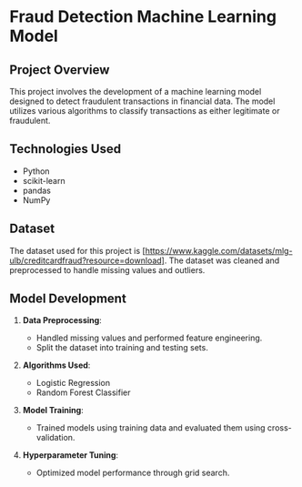 # Fraud Detection Machine Learning Model

## Project Overview
This project involves the development of a machine learning model designed to detect fraudulent transactions in financial data. The model utilizes various algorithms to classify transactions as either legitimate or fraudulent.

## Technologies Used
- Python
- scikit-learn
- pandas
- NumPy

## Dataset
The dataset used for this project is [https://www.kaggle.com/datasets/mlg-ulb/creditcardfraud?resource=download]. The dataset was cleaned and preprocessed to handle missing values and outliers.

## Model Development
1. **Data Preprocessing**:
   - Handled missing values and performed feature engineering.
   - Split the dataset into training and testing sets.

2. **Algorithms Used**:
   - Logistic Regression
   - Random Forest Classifier

3. **Model Training**:
   - Trained models using training data and evaluated them using cross-validation.

4. **Hyperparameter Tuning**:
   - Optimized model performance through grid search.
